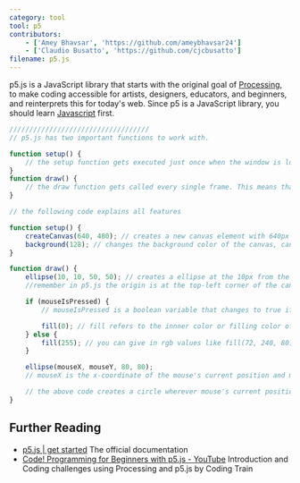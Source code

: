 ```yaml
---
category: tool
tool: p5
contributors:
    - ['Amey Bhavsar', 'https://github.com/ameybhavsar24']
    - ['Claudio Busatto', 'https://github.com/cjcbusatto']
filename: p5.js
---
```


p5.js is a JavaScript library that starts with the original goal of [Processing](http://processing.org"), to make coding accessible for artists, designers, educators, and beginners, and reinterprets this for today's web.
Since p5 is a JavaScript library, you should learn [Javascript](https://learnxinyminutes.com/docs/javascript/) first.

```js
///////////////////////////////////
// p5.js has two important functions to work with.

function setup() {
    // the setup function gets executed just once when the window is loaded
}
function draw() {
    // the draw function gets called every single frame. This means that for a frameRate(30) it would get called 30 times per second.
}

// the following code explains all features

function setup() {
    createCanvas(640, 480); // creates a new canvas element with 640px as width as 480px as height
    background(128); // changes the background color of the canvas, can accept rgb values like background(100,200,20) else grayscale values like background(0) = black or background(255) = white
}

function draw() {
    ellipse(10, 10, 50, 50); // creates a ellipse at the 10px from the left and 10px from the top with width adn height as 50 each, so its basically a circle.
    //remember in p5.js the origin is at the top-left corner of the canvas

    if (mouseIsPressed) {
        // mouseIsPressed is a boolean variable that changes to true if the mouse buttton is pressed down at that instant

        fill(0); // fill refers to the innner color or filling color of whatever shape you are going to draw next
    } else {
        fill(255); // you can give in rgb values like fill(72, 240, 80) to get colors, else a single values determines the grayscale where fill(255) stands for #FFF(white) and fill(0) stands for #000(black)
    }

    ellipse(mouseX, mouseY, 80, 80);
    // mouseX is the x-coordinate of the mouse's current position and mouseY is the y-coordinate of the mouse's current position

    // the above code creates a circle wherever mouse's current position and fills it either black or white based on the mouseIsPressed
}
```

## Further Reading

- [p5.js | get started](http://p5js.org/get-started/) The official documentation
- [Code! Programming for Beginners with p5.js - YouTube](https://www.youtube.com/watch?v=yPWkPOfnGsw&vl=en) Introduction and Coding challenges using Processing and p5.js by Coding Train
